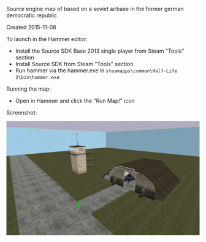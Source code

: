 Source engine map of based on a soviet airbase in the former german democratic republic

Created 2015-11-08

To launch in the Hammer editor:

- Install the Source SDK Base 2013 single player from Steam "Tools" section
- Install Source SDK from Steam "Tools" section
- Run hammer via the hammer.exe in `steamapps\common\Half-Life 2\bin\hammer.exe`

Running the map:

- Open in Hammer and click the "Run Map!" icon 

Screenshot:

![Screenshot](screenshot.PNG)